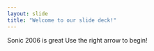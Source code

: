 ```yaml
---
layout: slide
title: "Welcome to our slide deck!"
---
```

Sonic 2006 is great
Use the right arrow to begin!
